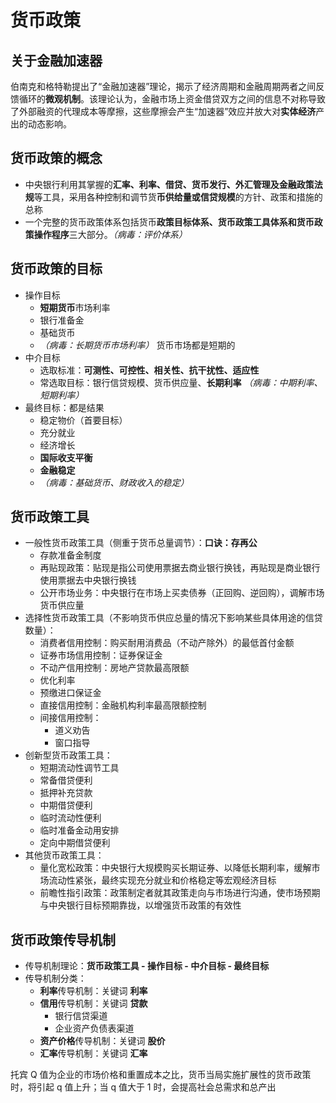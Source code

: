 # 货币政策

## 关于金融加速器

伯南克和格特勒提出了“金融加速器”理论，揭示了经济周期和金融周期两者之间反馈循环的**微观机制**。该理论认为，金融市场上资金借贷双方之间的信息不对称导致了外部融资的代理成本等摩擦，这些摩擦会产生“加速器”效应并放大对**实体经济**产出的动态影响。

## 货币政策的概念

- 中央银行利用其掌握的**汇率、利率、借贷、货币发行、外汇管理及金融政策法规**等工具，采用各种控制和调节货**币供给量或信贷规模**的方针、政策和措施的总称
- 一个完整的货币政策体系包括货币**政策目标体系、货币政策工具体系和货币政策操作程序**三大部分。_（病毒：评价体系）_

## 货币政策的目标

- 操作目标
  - **短期货币**市场利率
  - 银行准备金
  - 基础货币
  - _（病毒：长期货币市场利率）_ 货币市场都是短期的
- 中介目标
  - 选取标准：**可测性、可控性、相关性、抗干扰性、适应性**
  - 常选取目标：银行信贷规模、货币供应量、**长期利率** _（病毒：中期利率、短期利率）_
- 最终目标：都是结果
  - 稳定物价（首要目标）
  - 充分就业
  - 经济增长
  - **国际收支平衡**
  - **金融稳定**
  - _（病毒：基础货币、财政收入的稳定）_

## **货币政策工具**

- 一般性货币政策工具（侧重于货币总量调节）：**口诀：存再公**
  - 存款准备金制度
  - 再贴现政策：贴现是指公司使用票据去商业银行换钱，再贴现是商业银行使用票据去中央银行换钱
  - 公开市场业务：中央银行在市场上买卖债券（正回购、逆回购），调解市场货币供应量
- 选择性货币政策工具（不影响货币供应总量的情况下影响某些具体用途的信贷数量）：
  - 消费者信用控制：购买耐用消费品（不动产除外）的最低首付金额
  - 证券市场信用控制：证券保证金
  - 不动产信用控制：房地产贷款最高限额
  - 优化利率
  - 预缴进口保证金
  - 直接信用控制：金融机构利率最高限额控制
  - 间接信用控制：
    - 道义劝告
    - 窗口指导
- 创新型货币政策工具：
  - 短期流动性调节工具
  - 常备借贷便利
  - 抵押补充贷款
  - 中期借贷便利
  - 临时流动性便利
  - 临时准备金动用安排
  - 定向中期借贷便利
- 其他货币政策工具：
  - 量化宽松政策：中央银行大规模购买长期证券、以降低长期利率，缓解市场流动性紧张，最终实现充分就业和价格稳定等宏观经济目标
  - 前瞻性指引政策：政策制定者就其政策走向与市场进行沟通，使市场预期与中央银行目标预期靠拢，以增强货币政策的有效性

## 货币政策传导机制

- 传导机制理论：**货币政策工具 - 操作目标 - 中介目标 - 最终目标**
- 传导机制分类：
  - **利率**传导机制：关键词 **利率**
  - **信用**传导机制：关键词 **贷款**
    - 银行信贷渠道
    - 企业资产负债表渠道
  - **资产价格**传导机制：关键词 **股价**
  - **汇率**传导机制：关键词 **汇率**

托宾 Q 值为企业的市场价格和重置成本之比，货币当局实施扩展性的货币政策时，将引起 q 值上升；当 q 值大于 1 时，会提高社会总需求和总产出
